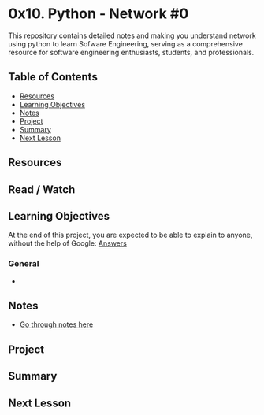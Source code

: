 # 0x10. Python - Network #0

This repository contains detailed notes and making you understand network using python to learn Sofware Engineering, serving as a comprehensive resource for software engineering enthusiasts, students, and professionals.

## Table of Contents
+ [Resources](#resources)
+ [Learning Objectives](#learning-objectives)
+ [Notes](#Notes)
+ [Project](#project)
+ [Summary](#summary)
+ [Next Lesson](#next-lesson)


## Resources
**Read / Watch**
-

## Learning Objectives
At the end of this project, you are expected to be able to explain to anyone, without the help of Google: [Answers](./learning-objectives.md)

### General
-

## Notes
+ [Go through notes here](./notes.md)


## Project


## Summary


## Next Lesson
[]() 
